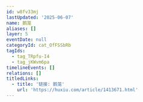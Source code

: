 ```yaml
---
id: w8fv33mj
lastUpdated: '2025-06-07'
name: 鹅笼
aliases: []
layer: 5
eventDate: null
categoryId: cat_OfFSSbRb
tagIds:
  - tag_TRpfu-I4
  - tag_jKWvm6pa
timelineEvents: []
relations: []
titledLinks:
  - title: '链接: 鹅笼'
    url: 'https://huxiu.com/article/1413671.html'
---
```


